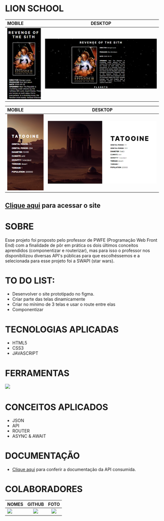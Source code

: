 # LION SCHOOL

| MOBILE                                                                                    |                                           DESKTOP                                            |
| :---------------------------------------------------------------------------------------- | :------------------------------------------------------------------------------------------: |
| <a href="https://viniciuswars.netlify.app/"><img heigth="400" src="./img/mobile.png"/></a> | <a href="https://viniciuswars.netlify.app/"><img heigth="400" src="./img/desktop.png"  /></a> |

| MOBILE                                                                                    |                                           DESKTOP                                            |
| :---------------------------------------------------------------------------------------- | :------------------------------------------------------------------------------------------: |
| <a href="https://viniciuswars.netlify.app/"><img heigth="400" src="./img/mobile-inside.png"/></a> | <a href="https://viniciuswars.netlify.app/"><img heigth="400" src="./img/inside-desktop.png"  /></a> |


## [Clique aqui](https://viniciuswars.netlify.app/) para acessar o site



   <h1>SOBRE</h1>

Esse projeto foi proposto pelo professor de PWFE (Programação Web Front End) com a finalidade de pôr em prática os dois últimos conceitos aprendidos (componentizar e routerizar), mas para isso o professor nos disponibilizou diversas API's públicas para que escolhéssemos e a selecionada para esse projeto foi a SWAPI (star wars).

   <h1>TO DO LIST:</h1>   
<div>

- Desenvolver o site prototipado no figma.
- Criar parte das telas dinamicamente
- Criar no mínimo de 3 telas e usar o route entre elas
- Componentizar

</div>

   <h1>TECNOLOGIAS APLICADAS</h1>

<div>

- HTML5
- CSS3
- JAVASCRIPT

</div>

<h1>FERRAMENTAS</h1> 
       <a href="https://skillicons.dev">
      <img src="https://skillicons.dev/icons?i=vscode,github,git&theme=dark" />
    </a>
    
<h1>CONCEITOS APLICADOS</h1>   
<div>

- JSON
- API
- ROUTER
- ASYNC & AWAIT

<h1>DOCUMENTAÇÃO</h1>

- [Clique aqui](https://swapi.dev/documentation) para conferir a documentação da API consumida.

</div>
   <h1>COLABORADORES</h1>

| NOMES                                                                                                                                                                                      |                                                     GITHUB                                                      |                                       FOTO                                       |
| :----------------------------------------------------------------------------------------------------------------------------------------------------------------------------------------- | :-------------------------------------------------------------------------------------------------------------: | :------------------------------------------------------------------------------: |
| <a href="https://github.com/VINICIUSNUNES137"><img src="https://img.shields.io/badge/DESENVOLVEDOR-VINICIUS%20NUNES-informational?style=for-the-badge&logo=appveyorlabelColor=FF00FF"></a> | <a href="https://github.com/VINICIUSNUNES137"><img src="https://skillicons.dev/icons?i=github&theme=dark"/></a> | <img src="https://avatars.githubusercontent.com/u/90266473?v=4" height="50"></a> |
